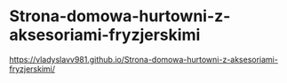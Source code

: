 # Strona-domowa-hurtowni-z-aksesoriami-fryzjerskimi
https://vladyslavv981.github.io/Strona-domowa-hurtowni-z-aksesoriami-fryzjerskimi/
